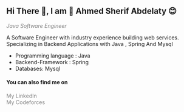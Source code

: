 <h2> Hi There 👋, I am 🤗 Ahmed Sherif Abdelaty 😊 </h2>

<i style="color:gray"> Java Software Engineer </i>

A Software Engineer with industry experience building web services. Specializing in Backend Applications with Java , Spring And Mysql 

<ul>
<li> Programming language  : Java </li>
<li> Backend-Framework     : Spring </li>
<li> Databases: Mysql</li>
</ul>


<h4>You can also find me on</h4>
<a href="https://www.linkedin.com/in/ahmed-sherif-b87333195/" style="color:gray;text-decoration: none;" >My LinkedIn  </a>
<br>
<a href="https://codeforces.com/profile/AhmedSherif" style="color:gray;text-decoration: none;">My Codeforces</a>
